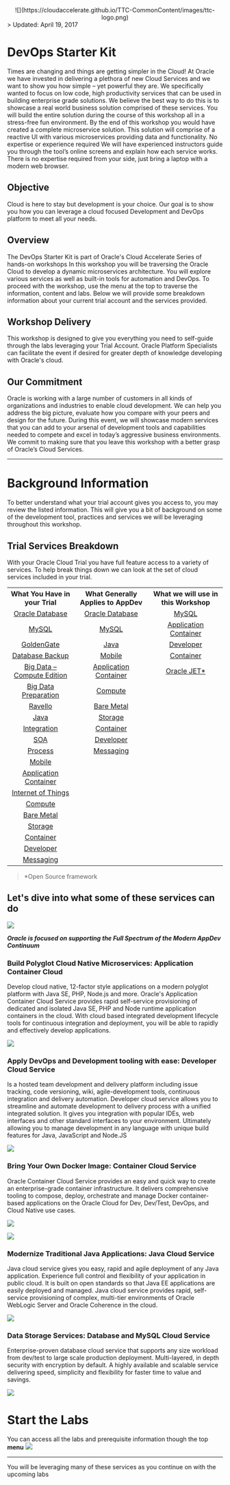 <center>![](https://cloudaccelerate.github.io/TTC-CommonContent/images/ttc-logo.png)</center> 
> Updated: April 19, 2017

# DevOps Starter Kit 
Times are changing and things are getting simpler in the Cloud! At Oracle we have invested in delivering a plethora of new Cloud Services and we want to show you how simple – yet powerful they are. We specifically wanted to focus on low code, high productivity services that can be used in building enterprise grade solutions. We believe the best way to do this is to showcase a real world business solution comprised of these services. You will build the entire solution during the course of this workshop all in a stress-free fun environment. By the end of this workshop you would have created a complete microservice solution. This solution will comprise of a reactive UI with various microservices providing data and functionality. No expertise or experience required We will have experienced instructors guide you through the tool’s online screens and explain how each service works. There is no expertise required from your side, just bring a laptop with a modern web browser.

## Objective
Cloud is here to stay but development is your choice. Our goal is to show you how you can leverage a cloud focused Development and DevOps platform to meet all your needs.
                            
## Overview
The DevOps Starter Kit is part of Oracle's Cloud Accelerate Series of hands-on workshops In this workshop you will be traversing the Oracle Cloud to develop a dynamic microservices architecture. You will explore various services as well as built-in tools for automation and DevOps. To proceed with the workshop, use the menu at the top to traverse the information, content and labs. Below we will provide some breakdown information about your current trial account and the services provided.

## Workshop Delivery
This workshop is designed to give you everything you need to self-guide through the labs leveraging your Trial Account. Oracle Platform Specialists can facilitate the event if desired for greater depth of knowledge developing with Oracle's cloud.

## Our Commitment
Oracle is working with a large number of customers in all kinds of organizations and industries to enable cloud development. We can help you address the big picture, evaluate how you compare with your peers and design for the future. During this event, we will showcase modern services that you can add to your arsenal of development tools and capabilities needed to compete and excel in today’s aggressive business environments. We commit to making sure that you leave this workshop with a better grasp of Oracle’s Cloud Services.
    
______
# Background Information
To better understand what your trial account gives you access to, you may review the listed information. This will give you a bit of background on some of the development tool, practices and services we will be leveraging throughout this workshop.

## Trial Services Breakdown
With your Oracle Cloud Trial you have full feature access to a variety of services. To help break things down we can look at the set of cloud services included in your trial.

<table width="100%">
    <tr>
        <th>What You Have in your Trial</th>
        <th>What Generally Applies to AppDev</th>
        <th>What we will use in this Workshop</th>
    </tr>
    <tr>
        <td align="center"><a href="https://cloud.oracle.com/database" target="_blank">Oracle Database</a></td>
        <td align="center"><a href="https://cloud.oracle.com/database" target="_blank">Oracle Database</a></td>
        <td align="center"><a href="https://cloud.oracle.com/mysql" target="_blank">MySQL</a></td>
    </tr>
    <tr>
        <td align="center"><a href="https://cloud.oracle.com/mysql" target="_blank">MySQL</a></td>
        <td align="center"><a href="https://cloud.oracle.com/mysql" target="_blank">MySQL</a></td>
        <td align="center"><a href="https://cloud.oracle.com/application-container-cloud" target="_blank">Application Container</a></td>
    </tr>
    <tr>
        <td align="center"><a href="https://cloud.oracle.com/goldengate" target="_blank">GoldenGate</a></td>
        <td align="center"><a href="https://cloud.oracle.com/java" target="_blank">Java</a></td>
        <td align="center"><a href="https://cloud.oracle.com/developer-service" target="_blank">Developer</a></td>
    </tr>
    <tr>
        <td align="center"><a href="https://cloud.oracle.com/database-backup" target="_blank">Database Backup</a></td>
        <td align="center"><a href="https://cloud.oracle.com/mobile" target="_blank">Mobile</a></td>
        <td align="center"><a href="https://cloud.oracle.com/container" target="_blank">Container</a></td>
    </tr>
    <tr>
        <td align="center"><a href="https://cloud.oracle.com/big-data-compute-edition" target="_blank">Big Data – Compute Edition</a></td>
        <td align="center"><a href="https://cloud.oracle.com/application-container-cloud" target="_blank">Application Container</a></td>
        <td align="center"><a href="http://www.oracle.com/webfolder/technetwork/jet/index.html" target="_blank">Oracle JET*</a></td>
    </tr>
    <tr>
        <td align="center"><a href="https://cloud.oracle.com/big-data-preparation" target="_blank">Big Data Preparation</a></td>
        <td align="center"><a href="https://cloud.oracle.com/compute" target="_blank">Compute</a></td>
        <td align="center"></td>
    </tr>
    <tr>
        <td align="center"><a href="https://cloud.oracle.com/ravello" target="_blank">Ravello</a></td>
        <td align="center"><a href="https://cloud.oracle.com/bare-metal" target="_blank">Bare Metal</a></td>
        <td align="center"></td>
    </tr>
    <tr>
        <td align="center"><a href="https://cloud.oracle.com/java" target="_blank">Java</a></td>
        <td align="center"><a href="https://cloud.oracle.com/storage" target="_blank">Storage</a></td>
        <td align="center"></td>
    </tr>
    <tr>
        <td align="center"><a href="https://cloud.oracle.com/integration" target="_blank">Integration</a></td>
        <td align="center"><a href="https://cloud.oracle.com/container" target="_blank">Container</a></td>
        <td align="center"></td>
    </tr>
    <tr>
        <td align="center"><a href="https://cloud.oracle.com/soa" target="_blank">SOA</a></td>
        <td align="center"><a href="https://cloud.oracle.com/developer-service" target="_blank">Developer</a></td>
        <td align="center"></td>
    </tr>
    <tr>
        <td align="center"><a href="https://cloud.oracle.com/process" target="_blank">Process</a></td>
        <td align="center"><a href="https://cloud.oracle.com/messaging" target="_blank">Messaging</a></td>
        <td align="center"></td>
    </tr>
    <tr>
        <td align="center"><a href="https://cloud.oracle.com/mobile" target="_blank">Mobile</a></td>
        <td align="center"></td>
        <td align="center"></td>
    </tr>
    <tr>
        <td align="center"><a href="https://cloud.oracle.com/application-container-cloud" target="_blank">Application Container</a></td>
        <td align="center"></td>
        <td align="center"></td>
    </tr>
    <tr>
        <td align="center"><a href="https://cloud.oracle.com/iot" target="_blank">Internet of Things</a></td>
        <td align="center"></td>
        <td align="center"></td>
    </tr>
    <tr>
        <td align="center"><a href="https://cloud.oracle.com/compute" target="_blank">Compute</a></td>
        <td align="center"></td>
        <td align="center"></td>
    </tr>
    <tr>
        <td align="center"><a href="https://cloud.oracle.com/bare-metal" target="_blank">Bare Metal</a></td>
        <td align="center"></td>
        <td align="center"></td>
    </tr>
    <tr>
        <td align="center"><a href="https://cloud.oracle.com/storage" target="_blank">Storage</a></td>
        <td align="center"></td>
        <td align="center"></td>
    </tr>
    <tr>
        <td align="center"><a href="https://cloud.oracle.com/container" target="_blank">Container</a></td>
        <td align="center"></td>
        <td align="center"></td>
    </tr>
    <tr>
        <td align="center"><a href="https://cloud.oracle.com/developer-service" target="_blank">Developer</a></td>
        <td align="center"></td>
        <td align="center"></td>
    </tr>
    <tr>
        <td align="center"><a href="https://cloud.oracle.com/messaging" target="_blank">Messaging</a></td>
        <td align="center"></td>
        <td align="center"></td>
    </tr>
</table>
 
> *Open Source framework 

## Let's dive into what some of these services can do
![](images/home/appDevContinuum.png)

***Oracle is focused on supporting the Full Spectrum of the Modern AppDev Continuum***

### Build Polyglot Cloud Native Microservices: Application Container Cloud
Develop cloud native, 12-factor style applications on a modern polyglot platform with Java SE, PHP, Node.js and more. Oracle's Application Container Cloud Service provides rapid self-service provisioning of dedicated and isolated Java SE, PHP and Node runtime application containers in the cloud. With cloud based integrated development lifecycle tools for continuous integration and deployment, you will be able to rapidly and effectively develop applications.

![](images/home/ac_cs.png)

### Apply DevOps and Development tooling with ease: Developer Cloud Service
Is a hosted team development and delivery platform including issue tracking, code versioning, wiki, agile-development tools, continuous integration and delivery automation. Developer cloud service allows you to streamline and automate development to delivery process with a unified integrated solution. It gives you integration with popular IDEs, web interfaces and other standard interfaces to your environment. Ultimately allowing you to manage development in any language with unique build features for Java, JavaScript and Node.JS

![](images/home/dev_cs.png)

### Bring Your Own Docker Image: Container Cloud Service
Oracle Container Cloud Service provides an easy and quick way to create an enterprise-grade container infrastructure. It delivers comprehensive tooling to compose, deploy, orchestrate and manage Docker container-based applications on the Oracle Cloud for Dev, Dev/Test, DevOps, and Cloud Native use cases.

![](images/home/oc_cs.png)

![](images/home/docker_pipeline.png)

### Modernize Traditional Java Applications: Java Cloud Service
Java cloud service gives you easy, rapid and agile deployment of any Java application. Experience full control and flexibility of your application in public cloud. It is built on open standards so that Java EE applications are easily deployed and managed. Java cloud service provides rapid, self-service provisioning of complex, multi-tier environments of Oracle WebLogic Server and Oracle Coherence in the cloud.

![](images/home/java_cs.png)

### Data Storage Services: Database and MySQL Cloud Service
Enterprise-proven database cloud service that supports any size workload from dev/test to large scale production deployment. Multi-layered, in depth security with encryption by default. A highly available and scalable service delivering speed, simplicity and flexibility for faster time to value and savings.

![](images/home/db_cs.png)

# Start the Labs

You can access all the labs and prerequisite information though the top **menu**
![](images/WorkshopMenu.png)
____
You will be leveraging many of these services as you continue on with the upcoming labs

